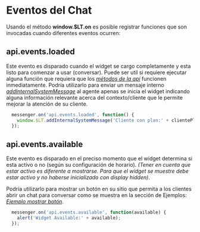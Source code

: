 # Eventos del Chat

Usando el método **window.$LT.on** es posible registrar funciones que son invocadas cuando diferentes eventos ocurren:

## api.events.loaded

Este evento es disparado cuando el widget se cargo completamente y esta listo
para comenzar a usar (conversar). Puede ser util si requiere ejecutar alguna
función que requiera que los *[métodos de la api](publicapi)* funcionen inmediatamente.
Podría utilizarlo para enviar un mensaje interno *[addInternalSystemMessage](publicapi#)* al agente apenas se inicia el widget indicando alguna información relevante acerca del contexto/cliente que le permite
mejorar la atención de su cliente.

```javascript
  messenger.on('api.events.loaded', function() {
    window.$LT.addInternalSystemMessage('Cliente con plan:' + clientePlan)
  });
```

## api.events.available

Este evento es disparado en el preciso momento que el widget determina si esta activo o no (según su configuración de horario).
*(Tener en cuenta que estar activo es diferente a mostrarse. Para que el widget se muestre debe estar activo y no haberse inicializado con display hidden)*.

Podría utilizarlo para mostrar un botón en su sitio que permita a los clientes
abrir un chat para conversar como se muestra en la sección de Ejemplos: *[Ejemplo mostrar botón](example1)*.

```javascript
  messenger.on('api.events.available', function(available) {
    alert('Widget Available:' + available);
  });
```
